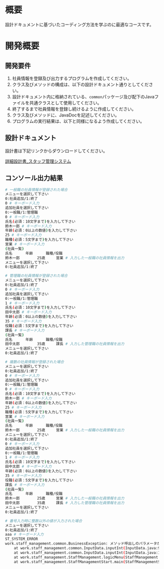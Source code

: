 # 概要
設計ドキュメントに基づいたコーディング方法を学ぶのに最適なコースです。

# 開発概要

## 開発要件
1. 社員情報を登録及び出力するプログラムを作成してください。
2. クラス及びメソッドの構成は、以下の設計ドキュメント通りとしてください。
3. 設計ドキュメント内に格納されている、```common```パッケージ及び配下のJavaファイルを共通クラスとして使用してください。
4. 終了するまで社員情報を登録し続けるように作成してください。
5. クラス及びメソッドに、JavaDocを記述してください。
6. プログラムの実行結果は、以下と同様になるよう作成してください。

## 設計ドキュメント
設計書は下記リンクからダウンロードしてください。

[詳細設計書_スタッフ管理システム](https://drive.google.com/file/d/1uvnFsMg74sV6cNyVqcG9uaMgRjF57xgd/view?usp=sharing)

## コンソール出力結果
```bash
# 一般職の社員情報が登録された場合
メニューを選択して下さい
0:社員追加/1:終了
0 # キーボード入力
追加社員を選択して下さい
0:一般職/1:管理職
0 # キーボード入力
氏名(必須：10文字まで)を入力して下さい
鈴木一郎 # キーボード入力
年齢(必須：0以上の数値)を入力して下さい
25 # キーボード入力
職種(必須：5文字まで)を入力して下さい
営業 # キーボード入力
(社員一覧)
氏名		年齢		職種/役職
鈴木一郎		25歳		営業 # 入力した一般職の社員情報を出力
メニューを選択して下さい
0:社員追加/1:終了

# 管理職の社員情報が登録された場合
メニューを選択して下さい
0:社員追加/1:終了
0 # キーボード入力
追加社員を選択して下さい
0:一般職/1:管理職
1 # キーボード入力
氏名(必須：10文字まで)を入力して下さい
田中太郎 # キーボード入力
年齢(必須：0以上の数値)を入力して下さい
35 # キーボード入力
役職(必須：5文字まで)を入力して下さい
課長 # キーボード入力
(社員一覧)
氏名		年齢		職種/役職
田中太郎		35歳		課長 # 入力した管理職の社員情報を出力
メニューを選択して下さい
0:社員追加/1:終了

# 複数の社員情報が登録された場合
メニューを選択して下さい
0:社員追加/1:終了
0 # キーボード入力
追加社員を選択して下さい
0:一般職/1:管理職
0 # キーボード入力
氏名(必須：10文字まで)を入力して下さい
鈴木一郎 # キーボード入力
年齢(必須：0以上の数値)を入力して下さい
25 # キーボード入力
職種(必須：5文字まで)を入力して下さい
営業 # キーボード入力
(社員一覧)
氏名		年齢		職種/役職
鈴木一郎		25歳		営業 # 入力した一般職の社員情報を出力
メニューを選択して下さい
0:社員追加/1:終了
0 # キーボード入力
追加社員を選択して下さい
0:一般職/1:管理職
1 # キーボード入力
氏名(必須：10文字まで)を入力して下さい
田中太郎 # キーボード入力
年齢(必須：0以上の数値)を入力して下さい
35 # キーボード入力
役職(必須：5文字まで)を入力して下さい
課長 # キーボード入力
(社員一覧)
氏名		年齢		職種/役職
鈴木一郎		25歳		営業 # 入力した一般職の社員情報を出力
田中太郎		35歳		課長 # 入力した管理職の社員情報を出力
メニューを選択して下さい
0:社員追加/1:終了

# 番号入力時に整数以外の値が入力された場合
メニューを選択して下さい
0:社員追加/1:終了
aaa # キーボード入力
ST_SYSTEM_ERROR
work.staff_management.common.BusinessException: メソッド呼出しのパラメータが不正です
	at work.staff_management.common.InputData.inputInt(InputData.java:97)
	at work.staff_management.common.InputData.inputInt(InputData.java:124)
	at work.staff_management.StaffManagement.logicMenu(StaffManagement.java:30)
	at work.staff_management.StaffManagementStart.main(StaffManagementStart.java:21)
```
